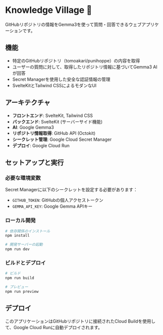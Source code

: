 # Knowledge Village 🏡

GitHubリポジトリの情報をGemma3を使って質問・回答できるウェブアプリケーションです。

## 機能

- 特定のGitHubリポジトリ（tomoakari/punihoppe）の内容を取得
- ユーザーの質問に対して、取得したリポジトリ情報に基づいてGemma3 AIが回答
- Secret Managerを使用した安全な認証情報の管理
- SvelteKitとTailwind CSSによるモダンなUI

## アーキテクチャ

- **フロントエンド**: SvelteKit, Tailwind CSS
- **バックエンド**: SvelteKit (サーバーサイド機能)
- **AI**: Google Gemma3
- **リポジトリ情報取得**: GitHub API (Octokit)
- **シークレット管理**: Google Cloud Secret Manager
- **デプロイ**: Google Cloud Run

## セットアップと実行

### 必要な環境変数

Secret Managerに以下のシークレットを設定する必要があります：

- `GITHUB_TOKEN`: GitHubの個人アクセストークン
- `GEMMA_API_KEY`: Google Gemma APIキー

### ローカル開発

```bash
# 依存関係のインストール
npm install

# 開発サーバーの起動
npm run dev
```

### ビルドとデプロイ

```bash
# ビルド
npm run build

# プレビュー
npm run preview
```

## デプロイ

このアプリケーションはGitHubリポジトリに接続されたCloud Buildを使用して、Google Cloud Runに自動デプロイされます。